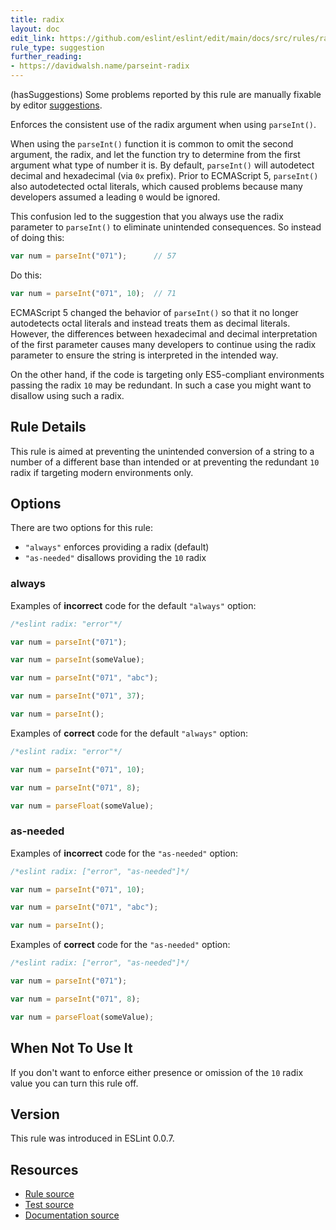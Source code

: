 ```yaml
---
title: radix
layout: doc
edit_link: https://github.com/eslint/eslint/edit/main/docs/src/rules/radix.md
rule_type: suggestion
further_reading:
- https://davidwalsh.name/parseint-radix
---
```




(hasSuggestions) Some problems reported by this rule are manually fixable by editor [suggestions](../developer-guide/working-with-rules#providing-suggestions).

Enforces the consistent use of the radix argument when using `parseInt()`.

When using the `parseInt()` function it is common to omit the second argument, the radix, and let the function try to determine from the first argument what type of number it is. By default, `parseInt()` will autodetect decimal and hexadecimal (via `0x` prefix). Prior to ECMAScript 5, `parseInt()` also autodetected octal literals, which caused problems because many developers assumed a leading `0` would be ignored.

This confusion led to the suggestion that you always use the radix parameter to `parseInt()` to eliminate unintended consequences. So instead of doing this:

```js
var num = parseInt("071");      // 57
```

Do this:

```js
var num = parseInt("071", 10);  // 71
```

ECMAScript 5 changed the behavior of `parseInt()` so that it no longer autodetects octal literals and instead treats them as decimal literals. However, the differences between hexadecimal and decimal interpretation of the first parameter causes many developers to continue using the radix parameter to ensure the string is interpreted in the intended way.

On the other hand, if the code is targeting only ES5-compliant environments passing the radix `10` may be redundant. In such a case you might want to disallow using such a radix.

## Rule Details

This rule is aimed at preventing the unintended conversion of a string to a number of a different base than intended or at preventing the redundant `10` radix if targeting modern environments only.

## Options

There are two options for this rule:

* `"always"` enforces providing a radix (default)
* `"as-needed"` disallows providing the `10` radix

### always

Examples of **incorrect** code for the default `"always"` option:

```js
/*eslint radix: "error"*/

var num = parseInt("071");

var num = parseInt(someValue);

var num = parseInt("071", "abc");

var num = parseInt("071", 37);

var num = parseInt();
```

Examples of **correct** code for the default `"always"` option:

```js
/*eslint radix: "error"*/

var num = parseInt("071", 10);

var num = parseInt("071", 8);

var num = parseFloat(someValue);
```

### as-needed

Examples of **incorrect** code for the `"as-needed"` option:

```js
/*eslint radix: ["error", "as-needed"]*/

var num = parseInt("071", 10);

var num = parseInt("071", "abc");

var num = parseInt();
```

Examples of **correct** code for the `"as-needed"` option:

```js
/*eslint radix: ["error", "as-needed"]*/

var num = parseInt("071");

var num = parseInt("071", 8);

var num = parseFloat(someValue);
```

## When Not To Use It

If you don't want to enforce either presence or omission of the `10` radix value you can turn this rule off.

## Version

This rule was introduced in ESLint 0.0.7.

## Resources

* [Rule source](https://github.com/eslint/eslint/tree/HEAD/lib/rules/radix.js)
* [Test source](https://github.com/eslint/eslint/tree/HEAD/tests/lib/rules/radix.js)
* [Documentation source](https://github.com/eslint/eslint/tree/HEAD/docs/src/rules/radix.md)
